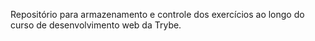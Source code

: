 Repositório para armazenamento e controle dos exercícios ao longo do curso de desenvolvimento web da Trybe. 
